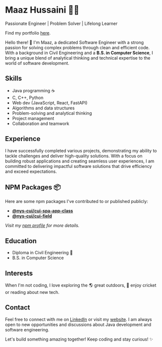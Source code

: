 <!--
**MaazHussaini99/maazhussaini99** is a ✨ _special_ ✨ repository because its `README.md` (this file) appears on your GitHub profile.

Here are some ideas to get you started:

- 🔭 I’m currently working on ...
- 🌱 I’m currently learning ...
- 👯 I’m looking to collaborate on ...
- 🤔 I’m looking for help with ...
- 💬 Ask me about ...
- 📫 How to reach me: ...
- 😄 Pronouns: ...
- ⚡ Fun fact: ...
-->
# Maaz Hussaini :technologist:

Passionate Engineer | Problem Solver | Lifelong Learner

Find my portfolio [here](https://maazhussaini.com).

Hello there! 👋 I'm Maaz, a dedicated Software Engineer with a strong passion for solving complex problems through clean and efficient code. With a background in Civil Engineering and a **B.S. in Computer Science**, I bring a unique blend of analytical thinking and technical expertise to the world of software development.

## Skills

- Java programming :coffee:
- C, C++, Python
- Web dev (JavaScript, React, FastAPI)
- Algorithms and data structures
- Problem-solving and analytical thinking
- Project management
- Collaboration and teamwork

## Experience

I have successfully completed various projects, demonstrating my ability to tackle challenges and deliver high-quality solutions. With a focus on building robust applications and creating seamless user experiences, I am committed to delivering impactful software solutions that drive efficiency and exceed expectations.

## NPM Packages 📦

Here are some npm packages I've contributed to or published publicly:

- [**@nys-cui/cui-spa-app-class**](https://www.npmjs.com/package/@nys-cui/cui-spa-app-class)
- [**@nys-cui/cui-field**](https://www.npmjs.com/package/@nys-cui/cui-field)

_Visit my [npm profile](https://www.npmjs.com/~maazhussaini) for more details._


## Education

- Diploma in Civil Engineering :construction_worker:
- B.S. in Computer Science

## Interests

When I'm not coding, I love exploring the :earth_americas: great outdoors, :runner: enjoy cricket or reading about new tech.

## Contact

Feel free to connect with me on [LinkedIn](https://www.linkedin.com/in/maaz-hussaini/) or visit my [website](https://maazhussaini.com). I am always open to new opportunities and discussions about Java development and software engineering.

Let's build something amazing together! Keep coding and stay curious! ✨
